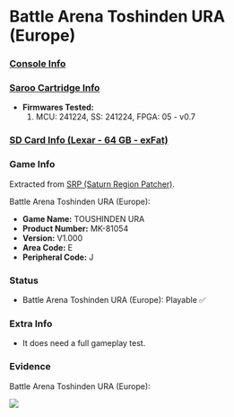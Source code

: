 # Battle Arena Toshinden URA (Europe)

### [Console Info](../../../../../Info/Consoles/VA13/README.md)

### [Saroo Cartridge Info](../../../../../Info/Cartridges/GuangzhouSanStarOnlineShop/1.6/README.md)

- <b>Firmwares Tested:</b>
  1. MCU: 241224, SS: 241224, FPGA: 05 - v0.7

### [SD Card Info (Lexar - 64 GB - exFat)](../../../../../Info/SdCards/Lexar/64GB/exfat/README.md)

### Game Info

Extracted from [SRP (Saturn Region Patcher)](https://segaxtreme.net/resources/saturn-region-patcher.81/download).

Battle Arena Toshinden URA (Europe):

- <b>Game Name:</b> TOUSHINDEN URA
- <b>Product Number:</b> MK-81054
- <b>Version:</b> V1.000
- <b>Area Code:</b> E
- <b>Peripheral Code:</b> J

### Status

- Battle Arena Toshinden URA (Europe): Playable :white_check_mark:

### Extra Info

- It does need a full gameplay test.

### Evidence

Battle Arena Toshinden URA (Europe):

[![](https://img.youtube.com/vi/o7WNs8GyOME/0.jpg)](https://www.youtube.com/watch?v=o7WNs8GyOME)
